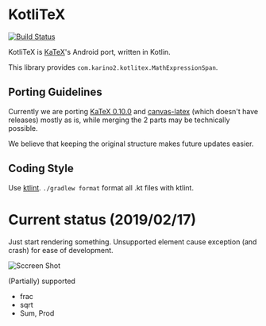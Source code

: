 # KotliTeX

[![Build Status](https://travis-ci.org/karino2/kotlitex.svg?branch=master)](https://travis-ci.org/karino2/kotlitex)

KotliTeX is [KaTeX](https://katex.org)'s Android port, written in Kotlin.

This library provides `com.karino2.kotlitex.MathExpressionSpan`.

## Porting Guidelines

Currently we are porting [KaTeX 0.10.0](https://github.com/KaTeX/KaTeX/releases/tag/v0.10.0) and [canvas-latex](https://github.com/CurriculumAssociates/canvas-latex) (which doesn't have releases) mostly as is, while merging the 2 parts may be technically possible.

We believe that keeping the original structure makes future updates easier.

## Coding Style

Use [ktlint](https://ktlint.github.io). `./gradlew format` format all .kt files with ktlint.

# Current status (2019/02/17)

Just start rendering something.
Unsupported element cause exception (and crash) for ease of development.

![Sccreen Shot](https://raw.githubusercontent.com/karino2/kotlitex/master/screen_shot.jpg)


(Partially) supported

- frac
- sqrt
- Sum, Prod
